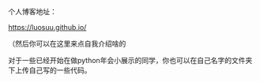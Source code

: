 个人博客地址：

https://luosuu.github.io/

（然后你可以在这里来点自我介绍啥的

对于一些已经开始在做python年会小展示的同学，你也可以在自己名字的文件夹下上传自己写的一些代码。

